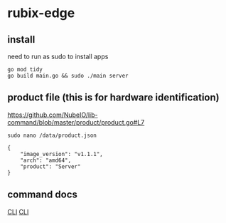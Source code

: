 # rubix-edge

## install

need to run as sudo to install apps

```
go mod tidy
go build main.go && sudo ./main server
```

## product file (this is for hardware identification)

https://github.com/NubeIO/lib-command/blob/master/product/product.go#L7

`sudo nano /data/product.json`



```
{
    "image_version": "v1.1.1",
    "arch": "amd64",
    "product": "Server"
}
```

## command docs

[CLI](docs/api.md)
[CLI](docs/cli.md)
